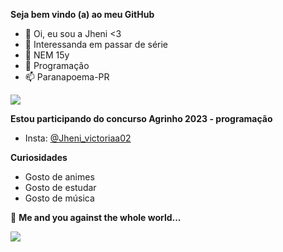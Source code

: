 **Seja bem vindo (a) ao meu GitHub**

- 👋  Oi, eu sou a Jheni <3
- 👀  Interessanda em passar de série
- 🌱  NEM 15y 
- 💞️  Programação 
- 📫  Paranapoema-PR

![](https://media.tenor.com/_8Q6Wt_5lIIAAAAC/zero-two-smile.gif)

 **Estou participando do concurso Agrinho 2023 - programação**

- Insta: [@Jheni_victoriaa02](https://www.instagram.com/jheni_victoriaa02/?next=%2F)


 **Curiosidades**

- Gosto de animes
- Gosto de estudar
- Gosto de música

💞️ **Me and you against the whole world...**

![](![image](https://github.com/jheni02/jheni02/assets/108354030/92a32935-2cb8-4374-9a50-72b001ba3c7d))
